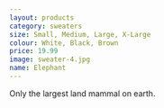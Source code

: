 ```yaml
---
layout: products
category: sweaters
size: Small, Medium, Large, X-Large
colour: White, Black, Brown
price: 19.99
image: sweater-4.jpg
name: Elephant
---
```


Only the largest land mammal on earth.
